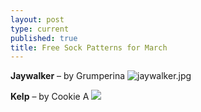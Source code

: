```yaml
---
layout: post
type: current
published: true
title: Free Sock Patterns for March
---
```


**Jaywalker** – by Grumperina
![jaywalker.jpg]({{site.baseurl}}/news/img/jaywalker.jpg)

<div class="clearfix"></div>

**Kelp** – by Cookie A
![]({{site.baseurl}}/news/img/kelp.jpg)
